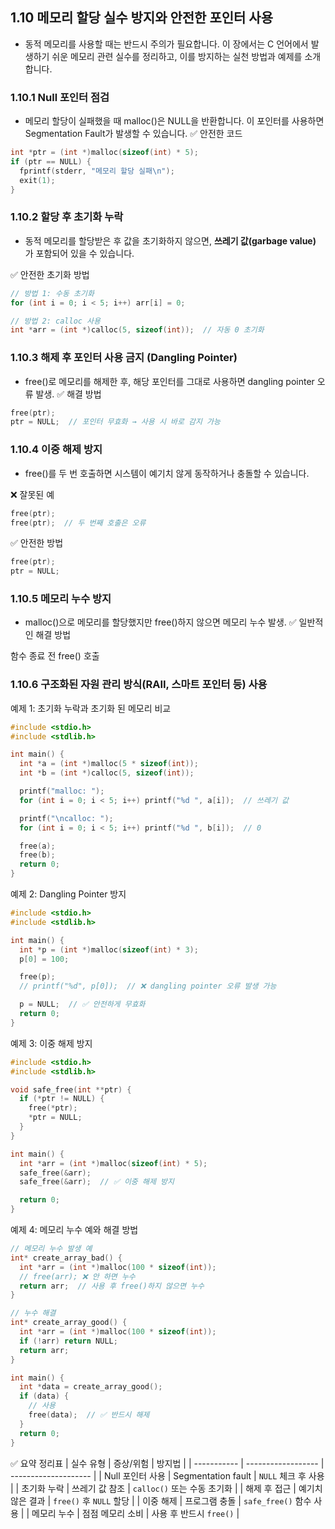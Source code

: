 ## 1.10 메모리 할당 실수 방지와 안전한 포인터 사용
* 동적 메모리를 사용할 때는 반드시 주의가 필요합니다. 이 장에서는 C 언어에서 발생하기 쉬운 메모리 관련 실수를 정리하고, 이를 방지하는 실천 방법과 예제를 소개합니다.

### 1.10.1 Null 포인터 점검  
* 메모리 할당이 실패했을 때 malloc()은 NULL을 반환합니다. 이 포인터를 사용하면 Segmentation Fault가 발생할 수 있습니다.
✅ 안전한 코드
```c
int *ptr = (int *)malloc(sizeof(int) * 5);
if (ptr == NULL) {
  fprintf(stderr, "메모리 할당 실패\n");
  exit(1);
}
```
### 1.10.2 할당 후 초기화 누락  
* 동적 메모리를 할당받은 후 값을 초기화하지 않으면, **쓰레기 값(garbage value)** 가 포함되어 있을 수 있습니다.

✅ 안전한 초기화 방법
```c
// 방법 1: 수동 초기화
for (int i = 0; i < 5; i++) arr[i] = 0;

// 방법 2: calloc 사용
int *arr = (int *)calloc(5, sizeof(int));  // 자동 0 초기화
```

### 1.10.3 해제 후 포인터 사용 금지 (Dangling Pointer)  
* free()로 메모리를 해제한 후, 해당 포인터를 그대로 사용하면 dangling pointer 오류 발생.
✅ 해결 방법
```c
free(ptr);
ptr = NULL;  // 포인터 무효화 → 사용 시 바로 감지 가능
```
### 1.10.4 이중 해제 방지  
* free()를 두 번 호출하면 시스템이 예기치 않게 동작하거나 충돌할 수 있습니다.

❌ 잘못된 예
```c
free(ptr);
free(ptr);  // 두 번째 호출은 오류
```

✅ 안전한 방법
```c
free(ptr);
ptr = NULL;
```
### 1.10.5 메모리 누수 방지  
* malloc()으로 메모리를 할당했지만 free()하지 않으면 메모리 누수 발생.
✅ 일반적인 해결 방법

함수 종료 전 free() 호출

### 1.10.6 구조화된 자원 관리 방식(RAII, 스마트 포인터 등) 사용

예제 1: 초기화 누락과 초기화 된 메모리 비교
```c
#include <stdio.h>
#include <stdlib.h>

int main() {
  int *a = (int *)malloc(5 * sizeof(int));
  int *b = (int *)calloc(5, sizeof(int));

  printf("malloc: ");
  for (int i = 0; i < 5; i++) printf("%d ", a[i]);  // 쓰레기 값

  printf("\ncalloc: ");
  for (int i = 0; i < 5; i++) printf("%d ", b[i]);  // 0

  free(a);
  free(b);
  return 0;
}
```

예제 2: Dangling Pointer 방지
```c
#include <stdio.h>
#include <stdlib.h>

int main() {
  int *p = (int *)malloc(sizeof(int) * 3);
  p[0] = 100;

  free(p);
  // printf("%d", p[0]);  // ❌ dangling pointer 오류 발생 가능

  p = NULL;  // ✅ 안전하게 무효화
  return 0;
}
```

예제 3: 이중 해제 방지
```c
#include <stdio.h>
#include <stdlib.h>

void safe_free(int **ptr) {
  if (*ptr != NULL) {
    free(*ptr);
    *ptr = NULL;
  }
}

int main() {
  int *arr = (int *)malloc(sizeof(int) * 5);
  safe_free(&arr);
  safe_free(&arr);  // ✅ 이중 해제 방지

  return 0;
}
```

예제 4: 메모리 누수 예와 해결 방법
```c
// 메모리 누수 발생 예
int* create_array_bad() {
  int *arr = (int *)malloc(100 * sizeof(int));
  // free(arr); ❌ 안 하면 누수
  return arr;  // 사용 후 free()하지 않으면 누수
}

// 누수 해결
int* create_array_good() {
  int *arr = (int *)malloc(100 * sizeof(int));
  if (!arr) return NULL;
  return arr;
}

int main() {
  int *data = create_array_good();
  if (data) {
    // 사용
    free(data);  // ✅ 반드시 해제
  }
  return 0;
}
```

✅ 요약 정리표
| 실수 유형       | 증상/위험              | 방지법                  |
| ----------- | ------------------ | -------------------- |
| Null 포인터 사용 | Segmentation fault | `NULL` 체크 후 사용       |
| 초기화 누락      | 쓰레기 값 참조           | `calloc()` 또는 수동 초기화 |
| 해제 후 접근     | 예기치 않은 결과          | `free()` 후 `NULL` 할당 |
| 이중 해제       | 프로그램 충돌            | `safe_free()` 함수 사용  |
| 메모리 누수      | 점점 메모리 소비          | 사용 후 반드시 `free()`    |
